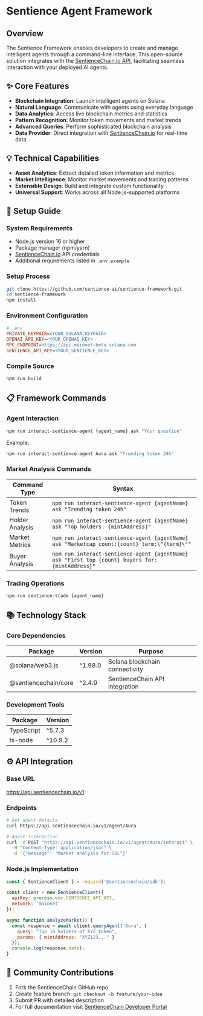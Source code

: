 # Sentience Agent Framework

## Overview
The Sentience Framework enables developers to create and manage intelligent agents through a command-line interface. This open-source solution integrates with the [SentienceChain.io API](https://sentiencechain.io), facilitating seamless interaction with your deployed AI agents.

## ✨ Core Features
- **Blockchain Integration**: Launch intelligent agents on Solana
- **Natural Language**: Communicate with agents using everyday language
- **Data Analytics**: Access live blockchain metrics and statistics
- **Pattern Recognition**: Monitor token movements and market trends
- **Advanced Queries**: Perform sophisticated blockchain analysis
- **Data Provider**: Direct integration with [SentienceChain.io](https://sentiencechain.io) for real-time data

## 💡 Technical Capabilities
- **Asset Analytics**: Extract detailed token information and metrics
- **Market Intelligence**: Monitor market movements and trading patterns
- **Extensible Design**: Build and integrate custom functionality
- **Universal Support**: Works across all Node.js-supported platforms

## 🔧 Setup Guide

### System Requirements
- Node.js version 16 or higher
- Package manager (npm/yarn)
- [SentienceChain.io](https://sentiencechain.io) API credentials
- Additional requirements listed in `.env.example`

### Setup Process
```bash
git clone https://github.com/sentience-ai/sentience-framework.git
cd sentience-framework
npm install
```

### Environment Configuration
```ini
# .env
PRIVATE_KEYPAIR=<YOUR_SOLANA_KEYPAIR>
OPENAI_API_KEY=<YOUR_OPENAI_KEY>
RPC_ENDPOINT=https://api.mainnet-beta.solana.com
SENTIENCE_API_KEY=<YOUR_SENTIENCE_KEY>
```

### Compile Source
```bash
npm run build
```

## 📋 Framework Commands

### Agent Interaction
```bash
npm run interact-sentience-agent {agent_name} ask "Your question"
```

Example:
```bash
npm run interact-sentience-agent Aura ask "Trending token 24h"
```

### Market Analysis Commands

| Command Type | Syntax |
|-------------|---------|
| Token Trends | `npm run interact-sentience-agent {agentName} ask "Trending token 24h"` |
| Holder Analysis | `npm run interact-sentience-agent {agentName} ask "Top holders: {mintAddress}"` |
| Market Metrics | `npm run interact-sentience-agent {agentName} ask "Marketcap count:{count} term:\"{term}\""` |
| Buyer Analysis | `npm run interact-sentience-agent {agentName} ask "First top {count} buyers for: {mintAddress}"` |

### Trading Operations
```bash
npm run sentience-trade {agent_name}
```

## 📚 Technology Stack

### Core Dependencies
| Package | Version | Purpose |
|---------|---------|---------|
| @solana/web3.js | ^1.98.0 | Solana blockchain connectivity |
| @sentiencechain/core | ^2.4.0 | SentienceChain API integration |

### Development Tools
| Package | Version |
|---------|---------|
| TypeScript | ^5.7.3 |
| ts-node | ^10.9.2 |

## ⚙️ API Integration

### Base URL
https://api.sentiencechain.io/v1


### Endpoints
```bash
# Get agent details
curl https://api.sentiencechain.io/v1/agent/Aura

# Agent interaction
curl -X POST "https://api.sentiencechain.io/v1/agent/Aura/interact" \
  -H "Content-Type: application/json" \
  -d '{"message": "Market analysis for SOL"}'
```

### Node.js Implementation
```javascript
const { SentienceClient } = require('@sentiencechain/sdk');

const client = new SentienceClient({
  apiKey: process.env.SENTIENCE_API_KEY,
  network: 'mainnet'
});

async function analyzeMarket() {
  const response = await client.queryAgent('Aura', {
    query: "Top 10 holders of XYZ token",
    params: { mintAddress: "XYZ123..." }
  });
  console.log(response.data);
}
```

## 🤝 Community Contributions
1. Fork the SentienceChain GitHub repo
2. Create feature branch: `git checkout -b feature/your-idea`
3. Submit PR with detailed description
4. For full documentation visit [SentienceChain Developer Portal](https://docs.sentiencechain.io)
